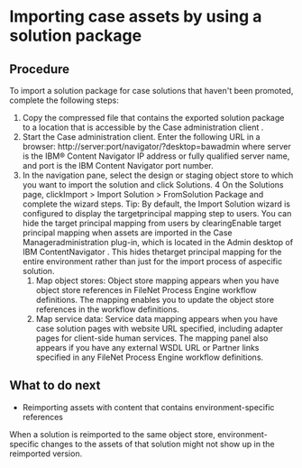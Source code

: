 # Importing case assets by using a solution package

## Procedure

To import a solution package for case solutions that haven't been promoted, complete
the following steps:

1. Copy the compressed file that contains the exported solution package to a location that is
accessible by the Case administration client .
2. Start the Case administration client.
 Enter the following URL in a
browser:
http://server:port/navigator/?desktop=bawadmin
where
server is the IBM® Content
Navigator IP address or
fully qualified server name, and 
port is the
IBM Content
Navigator port
number.
3. In the navigation pane, select the design or staging object store to which you want to import
the solution and click Solutions.
4 On the Solutions page, clickImport > Import Solution > FromSolution Package and complete the wizard steps. Tip: By default, the Import Solution wizard is configured to display the targetprincipal mapping step to users. You can hide the target principal mapping from users by clearingEnable target principal mapping when assets are imported in the Case Manageradministration plug-in, which is located in the Admin desktop of IBM ContentNavigator . This hides thetarget principal mapping for the entire environment rather than just for the import process of aspecific solution.
    1. Map object stores: Object store mapping appears when you have object store references in FileNet
Process Engine workflow definitions. The mapping enables you to update the object store references
in the workflow definitions.
    2. Map service data: Service data mapping appears when you have case solution pages with website
URL specified, including adapter pages for client-side human services. The mapping panel also
appears if you have any external WSDL URL or Partner links specified in any FileNet Process Engine
workflow definitions.

## What to do next

- Reimporting assets with content that contains environment-specific references

When a solution is reimported to the same object store, environment-specific changes to the assets of that solution might not show up in the reimported version.